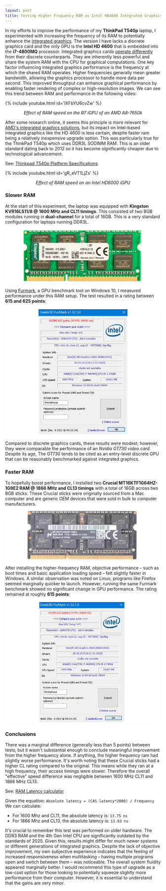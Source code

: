 ```yaml
---
layout: post
title: Testing Higher Frequency RAM on Intel HD4600 Integrated Graphics
---
```


In my efforts to improve the performance of my **ThinkPad T540p** laptop, I experimented with increasing the frequency of its RAM to potentially enhance the [integrated graphics](https://www.intel.com/content/www/us/en/support/articles/000057824/graphics.html). The version I have lacks a discrete graphics card and the only GPU is the **Intel HD 4600** that is embedded into the **i7-4800MQ** processor. Integrated graphics cards [operate differently](https://en.wikipedia.org/wiki/Graphics_processing_unit#Integrated_graphics) from their discrete counterparts. They are inherently less powerful and share the system RAM with the CPU for graphical computations. One key factor influencing integrated graphics performance is the frequency at which the shared RAM operates. Higher frequencies generally mean greater bandwidth, allowing the graphics processor to handle more data per second. This improved throughput can enhance graphical performance by enabling faster rendering of complex or high-resolution images. We can see this trend between RAM and performance in the following video:

{% include youtube.html id='lXFbYU6cvZw' %}  
<p align="center"><i>Effect of RAM speed on the R7 iGPU of an AMD A8-7650k</i></p>

After some research online, it seems this principle is more relevant for [AMD's integrated graphics solutions](https://en.wikipedia.org/wiki/AMD_APU), but its impact on Intel-based integrated graphics like the HD 4600 is less certain, despite faster ram being a relatively inexpensive upgrade option. This was particularly true for the ThinkPad T540p which uses DDR3L SODIMM RAM. This is an older standard dating back to 2012 so it has become significantly cheaper due to technological advancement.

See: [Thinkpad T540p Platform Specifications](https://psref.lenovo.com/syspool/Sys/PDF/ThinkPad/ThinkPad_T540p/ThinkPad_T540p_Spec.PDF)

{% include youtube.html id='gR_eVT1LjZs' %}  
<p align="center"><i>Effect of RAM speed on an Intel HD6000 iGPU</i></p>


### Slower RAM
At the start of this experiment, the laptop was equipped with __Kingston KVR16LS11/8 @ 1600 MHz and CL11 timings__. This consisted of two 8GB modules running in __dual-channel__ for a total of 16GB. This is a very standard configuration for laptops running DDR3L.

![Image](/img/igpu-ram-test/kingston-ram-stick.png)

Using [Furmark](https://geeks3d.com/furmark/), a GPU benchmark tool on Windows 10, I measured performance under this RAM setup. The test resulted in a rating between **615 and 625 points**:

![Image](/img/igpu-ram-test/1600-ram.png)

Compared to discrete graphics cards, these results were modest; however, they were comparable the performance of an _Nvidia GT730 video card_. Despite its age, The GT730 tends to be cited as an entry-level discrete GPU that can be reasonably benchmarked against integrated graphics.

### Faster RAM
To hopefully boost performance, I installed two __Crucial MT16KTF1G64HZ-1G9E2 RAM @ 1866 MHz and CL13 timings__ with a total of 16GB across two 8GB sticks. These Crucial sticks were originally sourced from a Mac computer and are generic OEM devices that were sold in bulk to computer manufacturers. 

![Image](/img/igpu-ram-test/crucial-ram-stick.png)

After installing the higher-frequency RAM, objective performance – such as boot times and basic application loading speed – felt slightly faster in Windows. A similar observation was noted on Linux; programs like Firefox seemed marginally quicker to launch. However, running the same Furmark benchmark showed no significant change in GPU performance. The rating remained at roughly **615 points**:

![Image](/img/igpu-ram-test/1866-ram.png)


### Conclusions
There was a marginal difference (generally less than 5 points) between tests, but it wasn't substantial enough to conclude meaningful improvement from the higher frequency alone. If anything, the higher frequency ram had slightly worse performance. It's worth noting that these Crucial sticks had a higher CL rating compared to the original. This means while they ran at a high frequency, their access timings were slower. Therefore the overall "effective" speed difference was negligible between 1600 MHz CL11 and 1866 MHz CL13.

See: [RAM Latency calculator](https://www.xbitlabs.com/ram-speed-calculator/)

Given the equation: `Absolute latency = (CAS latency*2000) / Frequency`
We can calculate:

- For 1600 Mhz and CL11, the absolute latency is: `13.75 ns`
- For 1866 Mhz and CL13, the absolute latency is: `13.93 ns`

It's crucial to remember this test was performed on older hardware. The DDR3 RAM and the 4th Gen Intel CPU are significantly outdated by the standards of 2025. Given this, results might differ for much newer systems or different generations of integrated graphics. Despite the lack of objective improvement, my own subjective experience indicates that the feeling of increased responsiveness when multitasking – having multiple programs open and switch between them – was noticeable. The overall system fluidity appeared marginally better. I would recommend this type of upgrade as a low-cost option for those looking to potentially squeeze slightly more performance from their computer. However, it is essential to understand that the gains are very minor.
